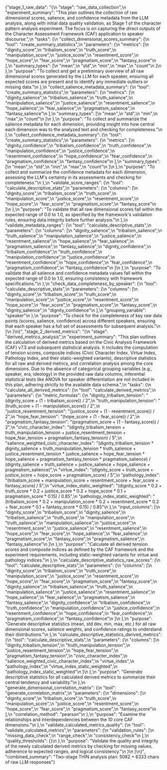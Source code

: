 {"stage_1_raw_data": "{\n  \"stage\": \"raw_data_collection\",\n  \"experiment_summary\": \"This plan outlines the collection of raw dimensional scores, salience, and confidence metadata from the LLM analysis, along with initial data quality validation, as Stage 1 of the character pattern analysis experiment. The focus is on capturing the direct outputs of the Character Assessment Framework (CAF) application to speaker discourse.\",\n  \"tasks\": {\n    \"collect_dimensional_scores_summary\": {\n      \"tool\": \"create_summary_statistics\",\n      \"parameters\": {\n        \"metrics\": [\n          \"dignity_score\",\n          \"tribalism_score\",\n          \"truth_score\",\n          \"manipulation_score\",\n          \"justice_score\",\n          \"resentment_score\",\n          \"hope_score\",\n          \"fear_score\",\n          \"pragmatism_score\",\n          \"fantasy_score\"\n        ],\n        \"summary_types\": [\n          \"mean\",\n          \"std\",\n          \"min\",\n          \"max\",\n          \"count\"\n        ]\n      },\n      \"purpose\": \"To collect and get a preliminary overview of all raw dimensional scores generated by the LLM for each speaker, ensuring all expected scores are present and to identify any immediate outliers or missing data.\"\n    },\n    \"collect_salience_metadata_summary\": {\n      \"tool\": \"create_summary_statistics\",\n      \"parameters\": {\n        \"metrics\": [\n          \"dignity_salience\",\n          \"tribalism_salience\",\n          \"truth_salience\",\n          \"manipulation_salience\",\n          \"justice_salience\",\n          \"resentment_salience\",\n          \"hope_salience\",\n          \"fear_salience\",\n          \"pragmatism_salience\",\n          \"fantasy_salience\"\n        ],\n        \"summary_types\": [\n          \"mean\",\n          \"std\",\n          \"min\",\n          \"max\",\n          \"count\"\n        ]\n      },\n      \"purpose\": \"To collect and summarize the salience metadata for each dimension, providing insight into how central each dimension was to the analyzed text and checking for completeness.\"\n    },\n    \"collect_confidence_metadata_summary\": {\n      \"tool\": \"create_summary_statistics\",\n      \"parameters\": {\n        \"metrics\": [\n          \"dignity_confidence\",\n          \"tribalism_confidence\",\n          \"truth_confidence\",\n          \"manipulation_confidence\",\n          \"justice_confidence\",\n          \"resentment_confidence\",\n          \"hope_confidence\",\n          \"fear_confidence\",\n          \"pragmatism_confidence\",\n          \"fantasy_confidence\"\n        ],\n        \"summary_types\": [\n          \"mean\",\n          \"std\",\n          \"min\",\n          \"max\",\n          \"count\"\n        ]\n      },\n      \"purpose\": \"To collect and summarize the confidence metadata for each dimension, assessing the LLM's certainty in its assessments and checking for completeness.\"\n    },\n    \"validate_score_ranges\": {\n      \"tool\": \"calculate_descriptive_stats\",\n      \"parameters\": {\n        \"columns\": [\n          \"dignity_score\",\n          \"tribalism_score\",\n          \"truth_score\",\n          \"manipulation_score\",\n          \"justice_score\",\n          \"resentment_score\",\n          \"hope_score\",\n          \"fear_score\",\n          \"pragmatism_score\",\n          \"fantasy_score\"\n        ]\n      },\n      \"purpose\": \"To validate that all raw dimensional scores fall within the expected range of 0.0 to 1.0, as specified by the framework's validation rules, ensuring data integrity before further analysis.\"\n    },\n    \"validate_metadata_ranges\": {\n      \"tool\": \"calculate_descriptive_stats\",\n      \"parameters\": {\n        \"columns\": [\n          \"dignity_salience\",\n          \"tribalism_salience\",\n          \"truth_salience\",\n          \"manipulation_salience\",\n          \"justice_salience\",\n          \"resentment_salience\",\n          \"hope_salience\",\n          \"fear_salience\",\n          \"pragmatism_salience\",\n          \"fantasy_salience\",\n          \"dignity_confidence\",\n          \"tribalism_confidence\",\n          \"truth_confidence\",\n          \"manipulation_confidence\",\n          \"justice_confidence\",\n          \"resentment_confidence\",\n          \"hope_confidence\",\n          \"fear_confidence\",\n          \"pragmatism_confidence\",\n          \"fantasy_confidence\"\n        ]\n      },\n      \"purpose\": \"To validate that all salience and confidence metadata values fall within the expected range of 0.0 to 1.0, ensuring consistency with framework specifications.\"\n    },\n    \"check_data_completeness_by_speaker\": {\n      \"tool\": \"calculate_descriptive_stats\",\n      \"parameters\": {\n        \"columns\": [\n          \"dignity_score\",\n          \"tribalism_score\",\n          \"truth_score\",\n          \"manipulation_score\",\n          \"justice_score\",\n          \"resentment_score\",\n          \"hope_score\",\n          \"fear_score\",\n          \"pragmatism_score\",\n          \"fantasy_score\",\n          \"dignity_salience\",\n          \"dignity_confidence\"\n        ],\n        \"grouping_variable\": \"speaker\"\n      },\n      \"purpose\": \"To check for the completeness of key raw data points (scores, salience, confidence) across different speakers, ensuring that each speaker has a full set of assessments for subsequent analysis.\"\n    }\n  }\n}", "stage_2_derived_metrics": "{\n  \"stage\": \"derived_metrics_analysis\",\n  \"experiment_summary\": \"This plan outlines the calculation of derived metrics based on the Civic Analysis Framework (CAF) v7.3 and subsequent statistical analysis. It includes the computation of tension scores, composite indices (Civic Character Index, Virtue Index, Pathology Index, and their static-weighted variants), descriptive statistics for all raw and derived metrics, and correlation analysis among the core dimensions. Due to the absence of categorical grouping variables (e.g., speaker, era, ideology) in the provided raw data columns, inferential statistical tests like ANOVA for speaker differentiation are not included in this plan, adhering strictly to the available data schema.\",\n  \"tasks\": {\n    \"calculate_all_derived_metrics\": {\n      \"tool\": \"calculate_derived_metrics\",\n      \"parameters\": {\n        \"metric_formulas\": {\n          \"dignity_tribalism_tension\": \"(dignity_score + (1 - tribalism_score)) / 2\",\n          \"truth_manipulation_tension\": \"(truth_score + (1 - manipulation_score)) / 2\",\n          \"justice_resentment_tension\": \"(justice_score + (1 - resentment_score)) / 2\",\n          \"hope_fear_tension\": \"(hope_score + (1 - fear_score)) / 2\",\n          \"pragmatism_fantasy_tension\": \"(pragmatism_score + (1 - fantasy_score)) / 2\",\n          \"civic_character_index\": \"(dignity_tribalism_tension + truth_manipulation_tension + justice_resentment_tension + hope_fear_tension + pragmatism_fantasy_tension) / 5\",\n          \"salience_weighted_civic_character_index\": \"(dignity_tribalism_tension * dignity_salience + truth_manipulation_tension * truth_salience + justice_resentment_tension * justice_salience + hope_fear_tension * hope_salience + pragmatism_fantasy_tension * pragmatism_salience) / (dignity_salience + truth_salience + justice_salience + hope_salience + pragmatism_salience)\",\n          \"virtue_index\": \"(dignity_score + truth_score + justice_score + hope_score + pragmatism_score) / 5\",\n          \"pathology_index\": \"(tribalism_score + manipulation_score + resentment_score + fear_score + fantasy_score) / 5\",\n          \"virtue_index_static_weighted\": \"(dignity_score * 0.2 + truth_score * 0.2 + justice_score * 0.2 + hope_score * 0.1 + pragmatism_score * 0.15) / 0.85\",\n          \"pathology_index_static_weighted\": \"(tribalism_score * 0.2 + manipulation_score * 0.2 + resentment_score * 0.2 + fear_score * 0.1 + fantasy_score * 0.15) / 0.85\"\n        },\n        \"input_columns\": [\n          \"dignity_score\",\n          \"tribalism_score\",\n          \"dignity_salience\",\n          \"tribalism_salience\",\n          \"truth_score\",\n          \"manipulation_score\",\n          \"truth_salience\",\n          \"manipulation_salience\",\n          \"justice_score\",\n          \"resentment_score\",\n          \"justice_salience\",\n          \"resentment_salience\",\n          \"hope_score\",\n          \"fear_score\",\n          \"hope_salience\",\n          \"fear_salience\",\n          \"pragmatism_score\",\n          \"fantasy_score\",\n          \"pragmatism_salience\",\n          \"fantasy_salience\"\n        ]\n      },\n      \"purpose\": \"Calculate all derived tension scores and composite indices as defined by the CAF framework and the experiment requirements, including static-weighted variants for virtue and pathology indices.\"\n    },\n    \"calculate_descriptive_statistics_raw_scores\": {\n      \"tool\": \"calculate_descriptive_stats\",\n      \"parameters\": {\n        \"columns\": [\n          \"dignity_score\",\n          \"tribalism_score\",\n          \"truth_score\",\n          \"manipulation_score\",\n          \"justice_score\",\n          \"resentment_score\",\n          \"hope_score\",\n          \"fear_score\",\n          \"pragmatism_score\",\n          \"fantasy_score\",\n          \"dignity_salience\",\n          \"tribalism_salience\",\n          \"truth_salience\",\n          \"manipulation_salience\",\n          \"justice_salience\",\n          \"resentment_salience\",\n          \"hope_salience\",\n          \"fear_salience\",\n          \"pragmatism_salience\",\n          \"fantasy_salience\",\n          \"dignity_confidence\",\n          \"tribalism_confidence\",\n          \"truth_confidence\",\n          \"manipulation_confidence\",\n          \"justice_confidence\",\n          \"resentment_confidence\",\n          \"hope_confidence\",\n          \"fear_confidence\",\n          \"pragmatism_confidence\",\n          \"fantasy_confidence\"\n        ]\n      },\n      \"purpose\": \"Generate descriptive statistics (mean, std dev, min, max, etc.) for all raw dimensional scores, salience weights, and confidence ratings to understand their distributions.\"\n    },\n    \"calculate_descriptive_statistics_derived_metrics\": {\n      \"tool\": \"calculate_descriptive_stats\",\n      \"parameters\": {\n        \"columns\": [\n          \"dignity_tribalism_tension\",\n          \"truth_manipulation_tension\",\n          \"justice_resentment_tension\",\n          \"hope_fear_tension\",\n          \"pragmatism_fantasy_tension\",\n          \"civic_character_index\",\n          \"salience_weighted_civic_character_index\",\n          \"virtue_index\",\n          \"pathology_index\",\n          \"virtue_index_static_weighted\",\n          \"pathology_index_static_weighted\"\n        ]\n      },\n      \"purpose\": \"Generate descriptive statistics for all calculated derived metrics to summarize their central tendency and variability.\"\n    },\n    \"generate_dimensional_correlation_matrix\": {\n      \"tool\": \"generate_correlation_matrix\",\n      \"parameters\": {\n        \"dimensions\": [\n          \"dignity_score\",\n          \"tribalism_score\",\n          \"truth_score\",\n          \"manipulation_score\",\n          \"justice_score\",\n          \"resentment_score\",\n          \"hope_score\",\n          \"fear_score\",\n          \"pragmatism_score\",\n          \"fantasy_score\"\n        ],\n        \"correlation_method\": \"pearson\"\n      },\n      \"purpose\": \"Examine the relationships and interdependencies between the 10 core CAF dimensions.\"\n    },\n    \"validate_calculated_metrics_quality\": {\n      \"tool\": \"validate_calculated_metrics\",\n      \"parameters\": {\n        \"validation_rules\": [\n          \"missing_data_check\",\n          \"range_check\",\n          \"consistency_check\"\n        ],\n        \"quality_thresholds\": {}\n      },\n      \"purpose\": \"Validate the quality and integrity of the newly calculated derived metrics by checking for missing values, adherence to expected ranges, and logical consistency.\"\n    }\n  }\n}", "combined_summary": "Two-stage THIN analysis plan: 5082 + 6333 chars of raw LLM responses"}